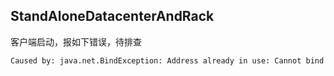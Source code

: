 StandAloneDatacenterAndRack
---------------------------

客户端启动，报如下错误，待排查
```
Caused by: java.net.BindException: Address already in use: Cannot bind
```
